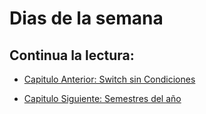 # Dias de la semana

## Continua la lectura:
- [Capitulo Anterior: Switch sin Condiciones](./../23_Switch-No-Condicion)                                                                 

- [Capitulo Siguiente: Semestres del año](./../25_Semestres)

